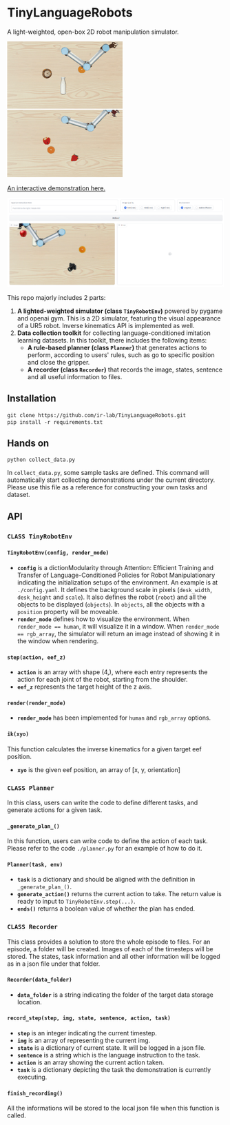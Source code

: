 # TinyLanguageRobots
A light-weighted, open-box 2D robot manipulation simulator.

![TinyLanguageRobots](images/drag_clock_backwards.gif) ![TinyLanguageRobots](images/push_strawberry_forward.gif)

[An interactive demonstration here.](https://huggingface.co/spaces/yfzhoucs/TinyLanguageRobots)

![huggingface](images/huggingface.png)

This repo majorly includes 2 parts:
1.  **A lighted-weighted simulator (class `TinyRobotEnv`)** powered by pygame and openai gym. This is 
a 2D simulator, featuring the visual appearance of a UR5 robot. Inverse kinematics API is 
implemented as well.
2.  **Data collection toolkit** for collecting language-conditioned imitation 
learning datasets. In this toolkit, there includes the following items:
    - **A rule-based planner (class `Planner`)** that generates actions to perform, according to 
    users' rules, such as go to specific position and close the gripper.
    - **A recorder (class `Recorder`)** that records the image, states, sentence and all useful 
    information to files.

## Installation
```
git clone https://github.com/ir-lab/TinyLanguageRobots.git
pip install -r requirements.txt
```

## Hands on
```
python collect_data.py
```
In `collect_data.py`, some sample tasks are defined.
This command will automatically start collecting demonstrations under the current directory.
Please use this file as a reference for constructing your own tasks and dataset.

## API
### `CLASS TinyRobotEnv`
#### `TinyRobotEnv(config, render_mode)`
- **`config`** is a dictionModularity through Attention:
Efficient Training and Transfer of Language-Conditioned Policies for Robot Manipulationary indicating the initialization setups of the environment. An
example is at `./config.yaml`. It defines
the background scale in pixels (`desk_width`, `desk_height` and `scale`). It also defines the
robot (`robot`) and all the objects to be displayed (`objects`). In `objects`, all the objects
with a `position` property will be moveable.
- **`render_mode`** defines how to visualize the environment. When `render_mode == human`, it will
visualize it in a window. When `render_mode == rgb_array`, the simulator will return an image
instead of showing it in the window when rendering.

#### `step(action, eef_z)`
- **`action`** is an array with shape (4,), where each entry represents the action for each joint of the robot,
starting from the shoulder.
- **`eef_z`** represents the target height of the z axis.

#### `render(render_mode)`
- **`render_mode`** has been implemented for `human` and `rgb_array` options.

#### `ik(xyo)`
This function calculates the inverse kinematics for a given target eef position.
- **`xyo`** is the given eef position, an array of [x, y, orientation]

### `CLASS Planner`
In this class, users can write the code to define different tasks, and generate
actions for a given task.
#### `_generate_plan_()`
In this function, users can write code to define the action of each task. Please
refer to the code `./planner.py` for an example of how to do it.
#### `Planner(task, env)`
- **`task`** is a dictionary and should be aligned with the definition in `_generate_plan_()`.
- **`generate_action()`** returns the current action to take. The return value is ready to input 
to `TinyRobotEnv.step(...)`.
- **`ends()`** returns a boolean value of whether the plan has ended.

### `CLASS Recorder`
This class provides a solution to store the whole episode to files. For an episode,
a folder will be created. Images of each of the timesteps will be stored. The states,
task information and all other information will be logged as in a json file under 
that folder.
#### `Recorder(data_folder)`
- **`data_folder`** is a string indicating the folder of the target data storage location.
#### `record_step(step, img, state, sentence, action, task)`
- **`step`** is an integer indicating the current timestep.
- **`img`** is an array of representing the current img.
- **`state`** is a dictionary of current state. It will be logged in a json file.
- **`sentence`** is a string which is the language instruction to the task.
- **`action`** is an array showing the current action taken.
- **`task`** is a dictionary depicting the task the demonstration is currently executing.
#### `finish_recording()`
All the informations will be stored to the local json file when this function is called.
